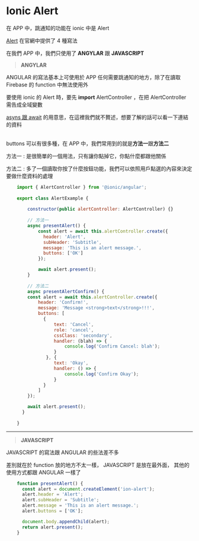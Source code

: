 # Ionic Alert

在 APP 中，跳通知的功能在 ionic 中是 Alert 

[Alert](https://ionicframework.com/docs/api/alert) 在官網中提供了 4 種寫法

在我們 APP 中，我們只使用了 **ANGYLAR** 跟 **JAVASCRIPT** 


> **ANGYLAR**

ANGULAR 的寫法基本上可使用於 APP 任何需要跳通知的地方，除了在讀取 Firebase 的 function 中無法使用外

要使用 ionic 的 Alert 時，要先 **import** AlertController ，在把 AlertController 需告成全域變數

[asyns 跟 await](https://www.oxxostudio.tw/articles/201908/js-async-await.html) 的用意思，在這裡我們就不贅述，想要了解的話可以看一下連結的資料

\
buttons 可以有很多種，在 APP 中，我們常用到的就是**方法一**跟**方法二**

方法一 : 是很簡單的一個用法，只有讓你點掉它，你點什麼都跟他關係

方法二 : 多了一個讀取你按了什麼按鈕功能，我們可以依照用戶點選的內容來決定要做什麼資料的處理


```js
    import { AlertController } from '@ionic/angular';
    
    export class AlertExample {
    
        constructor(public alertController: AlertController) {}
        
        // 方法一
        async presentAlert() {
            const alert = await this.alertController.create({
              header: 'Alert',
              subHeader: 'Subtitle',
              message: 'This is an alert message.',
              buttons: ['OK']
            });

            await alert.present();
        }
        
        // 方法二
        async presentAlertConfirm() {
        const alert = await this.alertController.create({
            header: 'Confirm!',
            message: 'Message <strong>text</strong>!!!',
            buttons: [
              {
                  text: 'Cancel',
                  role: 'cancel',
                  cssClass: 'secondary',
                  handler: (blah) => {
                      console.log('Confirm Cancel: blah');
                  }
               }, {
                  text: 'Okay',
                  handler: () => {
                      console.log('Confirm Okay');
                  }
              }
            ]
        });

        await alert.present();
      }
        
    }
```
----------
> **JAVASCRIPT**

JAVASCRIPT 的寫法跟 ANGULAR 的些法差不多

差別就在於 function 放的地方不太一樣， JAVASCRIPT 是放在最外面， 其他的使用方式都跟 ANGULAR 一樣了
```js
    function presentAlert() {
      const alert = document.createElement('ion-alert');
      alert.header = 'Alert';
      alert.subHeader = 'Subtitle';
      alert.message = 'This is an alert message.';
      alert.buttons = ['OK'];

      document.body.appendChild(alert);
      return alert.present();
    }
```











